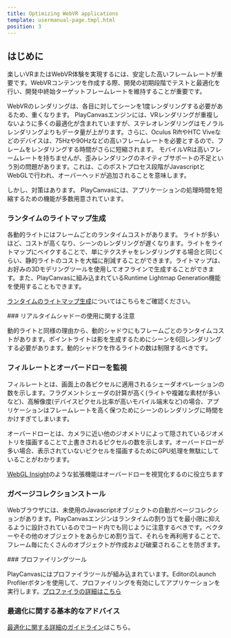```yaml
---
title: Optimizing WebVR applications
template: usermanual-page.tmpl.html
position: 3
---
```


## はじめに

楽しいVRまたはWebVR体験を実現するには、安定した高いフレームレートが重要です。WebVRコンテンツを作成する際、開発の初期段階でテストと最適化を行い、開発中終始ターゲットフレームレートを維持することが重要です。

WebVRのレンダリングは、各目に対してシーンを1度レンダリングする必要があるため、重くなります。 PlayCanvasエンジンには、VRレンダリングが重複しないように多くの最適化が含まれていますが、ステレオレンダリングはモノラルレンダリングよりもデータ量が上がります。さらに、Oculus RiftやHTC Viveなどのデバイスは、75Hzや90Hzなどの高いフレームレートを必要とするので、フレームをレンダリングする時間がさらに短縮されます。 モバイルVRは高いフレームレートを持ちませんが、歪みレンダリングのネイティブサポートの不足という別の問題があります。これは、このポストプロセス段階がJavascriptとWebGLで行われ、オーバーヘッドが追加されることを意味します。

しかし、対策はあります。 PlayCanvasには、アプリケーションの処理時間を短縮するための機能が多数用意されています。

### ランタイムのライトマップ生成

各動的ライトにはフレームごとのランタイムコストがあります。 ライトが多いほど、コストが高くなり、シーンのレンダリングが遅くなります。ライトをライトマップにベイクすることで、単にテクスチャをレンダリングする場合と同じくらい、静的ライトのコストを大幅に削減することができます。ライトマップは、お好みの3Dモデリングツールを使用してオフラインで生成することができます。また、PlayCanvasに組み込まれているRuntime Lightmap Generation機能を使用することもできます。

[ランタイムのライトマップ生成][1]についてはこちらをご確認ください。

### リアルタイムシャドーの使用に関する注意

動的ライトと同様の理由から、動的シャドウにもフレームごとのランタイムコストがあります。ポイントライトは影を生成するためにシーンを6回レンダリングする必要があります。動的シャドウを作るライトの数は制限するべきです。

### フィルレートとオーバードローを監視

フィルレートとは、画面上の各ピクセルに適用されるシェーダオペレーションの数を示します。フラグメントシェーダの計算が高く(ライトや複雑な素材が多いなど)、高解像度(デバイスピクセル比率が高いモバイル端末など)の場合、アプリケーションはフレームレートを高く保つためにシーンのレンダリングに時間をかけすぎてしまいます。

オーバードローとは、カメラに近い他のジオメトリによって隠されているジオメトリを描画することで上書きされるピクセルの数を示します。オーバードローが多い場合、表示されていないピクセルを描画するためにGPU処理を無駄にしていることがわかります。

[WebGL Insight][2]のような拡張機能はオーバードローを視覚化するのに役立ちます

### ガベージコレクションストール

Webブラウザには、未使用のJavascriptオブジェクトの自動ガベージコレクションがあります。PlayCanvasエンジンはランタイムの割り当てを最小限に抑えるように設計されているのでコード内でも同じように注意するべきです。ベクターやその他のオブジェクトをあらかじめ割り当て、それらを再利用することで、フレーム毎にたくさんのオブジェクトが作成および破棄されることを防ぎます。

### プロファイリングツール

PlayCanvasにはプロファイラツールが組み込まれています。EditorのLaunch Profilerボタンを使用して、プロファイリングを有効にしてアプリケーションを実行します。[プロファイラの詳細はこちら][3]

### 最適化に関する基本的なアドバイス

[最適化に関する詳細のガイドライン][4]はこちら。

[1]: /user-manual/graphics/lighting/lightmaps/#playcanvas-runtime-lightmap-generation
[2]: https://chrome.google.com/webstore/detail/webgl-insight/djdcbmfacaaocoomokenoalbomllhnko
[3]: /user-manual/optimization/profiler/
[4]: /user-manual/optimization/guidelines/

